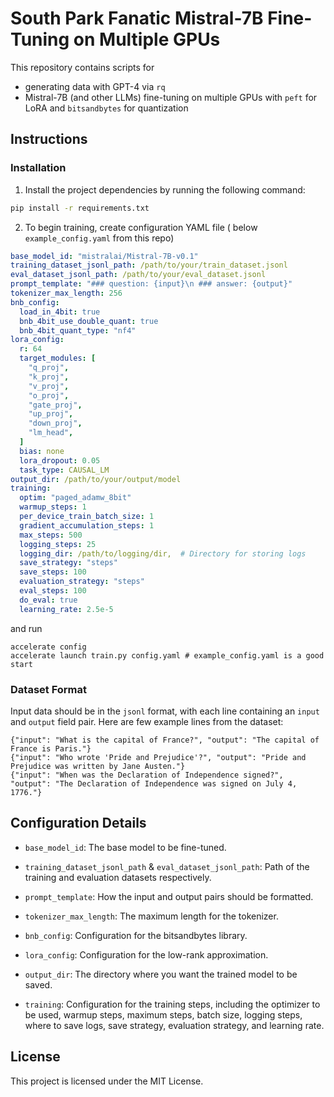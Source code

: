 # South Park Fanatic Mistral-7B Fine-Tuning on Multiple GPUs

This repository contains scripts for
- generating data with GPT-4 via `rq` 
- Mistral-7B (and other LLMs) fine-tuning on multiple GPUs with `peft` for LoRA and `bitsandbytes` for quantization

## Instructions

### Installation

1. Install the project dependencies by running the following command:

```sh
pip install -r requirements.txt
```

2. To begin training, create configuration YAML file (
   below `example_config.yaml` from this repo)

```yaml
base_model_id: "mistralai/Mistral-7B-v0.1"
training_dataset_jsonl_path: /path/to/your/train_dataset.jsonl
eval_dataset_jsonl_path: /path/to/your/eval_dataset.jsonl
prompt_template: "### question: {input}\n ### answer: {output}"
tokenizer_max_length: 256
bnb_config:
  load_in_4bit: true
  bnb_4bit_use_double_quant: true
  bnb_4bit_quant_type: "nf4"
lora_config:
  r: 64
  target_modules: [
    "q_proj",
    "k_proj",
    "v_proj",
    "o_proj",
    "gate_proj",
    "up_proj",
    "down_proj",
    "lm_head",
  ]
  bias: none
  lora_dropout: 0.05
  task_type: CAUSAL_LM
output_dir: /path/to/your/output/model
training:
  optim: "paged_adamw_8bit"
  warmup_steps: 1
  per_device_train_batch_size: 1
  gradient_accumulation_steps: 1
  max_steps: 500
  logging_steps: 25
  logging_dir: /path/to/logging/dir,  # Directory for storing logs
  save_strategy: "steps"
  save_steps: 100
  evaluation_strategy: "steps"
  eval_steps: 100
  do_eval: true
  learning_rate: 2.5e-5
```

and run

```shell 
accelerate config 
accelerate launch train.py config.yaml # example_config.yaml is a good start  
```

### Dataset Format

Input data should be in the `jsonl` format, with each line containing an `input`
and `output` field pair. Here are few example lines from the dataset:

```
{"input": "What is the capital of France?", "output": "The capital of France is Paris."}
{"input": "Who wrote 'Pride and Prejudice'?", "output": "Pride and Prejudice was written by Jane Austen."}
{"input": "When was the Declaration of Independence signed?", "output": "The Declaration of Independence was signed on July 4, 1776."}
```

## Configuration Details

- `base_model_id`: The base model to be fine-tuned.

- `training_dataset_jsonl_path` & `eval_dataset_jsonl_path`: Path of the
  training and evaluation datasets respectively.

- `prompt_template`: How the input and output pairs should be formatted.

- `tokenizer_max_length`: The maximum length for the tokenizer.

- `bnb_config`: Configuration for the bitsandbytes library.

- `lora_config`: Configuration for the low-rank approximation.

- `output_dir`: The directory where you want the trained model to be saved.

- `training`: Configuration for the training steps, including the optimizer to
  be used, warmup steps, maximum steps, batch size, logging steps, where to save
  logs, save strategy, evaluation strategy, and learning rate.


## License

This project is licensed under the MIT License.

